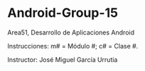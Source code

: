 # Android-Group-15

Area51, Desarrollo de Aplicaciones Android

Instrucciones: m# = Módulo #; c# = Clase #.

Instructor: José Miguel García Urrutia
